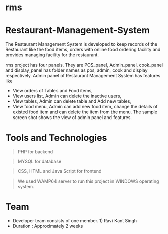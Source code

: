 # rms
# Restaurant-Management-System
The Restaurant Management System is developed to keep records of the Restaurant like the food items, orders with online food ordering facility and provides managing facility for the restaurant.

rms project has four panels. They are POS_panel, Admin_panel, cook_panel and display_panel has folder names as pos, admin, cook  and display respectively. Admin panel of Restaurant Management System has features like

- View orders of Tables and Food items,
- View users list, Admin can delete the inactive users,
- View tables, Admin can delete table and Add new tables,
- View food menu, Admin can add new food item, change the details of existed food item and can delete the item from the menu. The sample screen shot shows the view of admin panel and features.

# Tools and Technologies
> PHP for backend

> MYSQL for database

> CSS, HTML and Java Script for frontend

> We used WAMP64 server to run this project in WINDOWS operating system.

# Team
- Developer team consists of one member. 1) Ravi Kant Singh
- Duration : Approximately 2 weeks
